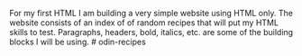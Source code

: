 For my first HTML I am building a very simple website using HTML only. The website consists of an index of of random recipes that will put my HTML skills to test. Paragraphs, headers, bold, italics, etc. are some of the building blocks I will be using. # odin-recipes
